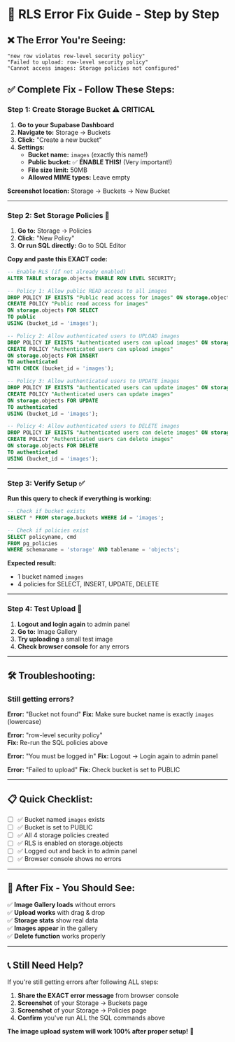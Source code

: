 # 🚨 RLS Error Fix Guide - Step by Step

## ❌ **The Error You're Seeing:**
```
"new row violates row-level security policy"
"Failed to upload: row-level security policy"
"Cannot access images: Storage policies not configured"
```

## ✅ **Complete Fix - Follow These Steps:**

### **Step 1: Create Storage Bucket** ⚠️ **CRITICAL**

1. **Go to your Supabase Dashboard**
2. **Navigate to:** Storage → Buckets
3. **Click:** "Create a new bucket"
4. **Settings:**
   - **Bucket name:** `images` (exactly this name!)
   - **Public bucket:** ✅ **ENABLE THIS!** (Very important!)
   - **File size limit:** 50MB
   - **Allowed MIME types:** Leave empty

**Screenshot location:** Storage → Buckets → New Bucket

---

### **Step 2: Set Storage Policies** 🔧

1. **Go to:** Storage → Policies 
2. **Click:** "New Policy" 
3. **Or run SQL directly:** Go to SQL Editor

**Copy and paste this EXACT code:**

```sql
-- Enable RLS (if not already enabled)
ALTER TABLE storage.objects ENABLE ROW LEVEL SECURITY;

-- Policy 1: Allow public READ access to all images
DROP POLICY IF EXISTS "Public read access for images" ON storage.objects;
CREATE POLICY "Public read access for images" 
ON storage.objects FOR SELECT 
TO public 
USING (bucket_id = 'images');

-- Policy 2: Allow authenticated users to UPLOAD images
DROP POLICY IF EXISTS "Authenticated users can upload images" ON storage.objects;
CREATE POLICY "Authenticated users can upload images" 
ON storage.objects FOR INSERT 
TO authenticated 
WITH CHECK (bucket_id = 'images');

-- Policy 3: Allow authenticated users to UPDATE images
DROP POLICY IF EXISTS "Authenticated users can update images" ON storage.objects;
CREATE POLICY "Authenticated users can update images" 
ON storage.objects FOR UPDATE 
TO authenticated 
USING (bucket_id = 'images');

-- Policy 4: Allow authenticated users to DELETE images
DROP POLICY IF EXISTS "Authenticated users can delete images" ON storage.objects;
CREATE POLICY "Authenticated users can delete images" 
ON storage.objects FOR DELETE 
TO authenticated 
USING (bucket_id = 'images');
```

---

### **Step 3: Verify Setup** ✅

**Run this query to check if everything is working:**

```sql
-- Check if bucket exists
SELECT * FROM storage.buckets WHERE id = 'images';

-- Check if policies exist  
SELECT policyname, cmd 
FROM pg_policies 
WHERE schemaname = 'storage' AND tablename = 'objects';
```

**Expected result:** 
- 1 bucket named `images` 
- 4 policies for SELECT, INSERT, UPDATE, DELETE

---

### **Step 4: Test Upload** 🧪

1. **Logout and login again** to admin panel
2. **Go to:** Image Gallery 
3. **Try uploading** a small test image
4. **Check browser console** for any errors

---

## 🛠️ **Troubleshooting:**

### **Still getting errors?**

**Error:** "Bucket not found"
**Fix:** Make sure bucket name is exactly `images` (lowercase)

**Error:** "row-level security policy"  
**Fix:** Re-run the SQL policies above

**Error:** "You must be logged in"
**Fix:** Logout → Login again to admin panel

**Error:** "Failed to upload"
**Fix:** Check bucket is set to PUBLIC

---

## 📋 **Quick Checklist:**

- [ ] ✅ Bucket named `images` exists
- [ ] ✅ Bucket is set to PUBLIC  
- [ ] ✅ All 4 storage policies created
- [ ] ✅ RLS is enabled on storage.objects
- [ ] ✅ Logged out and back in to admin panel
- [ ] ✅ Browser console shows no errors

---

## 🎯 **After Fix - You Should See:**

✅ **Image Gallery loads** without errors  
✅ **Upload works** with drag & drop  
✅ **Storage stats** show real data  
✅ **Images appear** in the gallery  
✅ **Delete function** works properly  

---

## 📞 **Still Need Help?**

If you're still getting errors after following ALL steps:

1. **Share the EXACT error message** from browser console
2. **Screenshot** of your Storage → Buckets page  
3. **Screenshot** of your Storage → Policies page
4. **Confirm** you've run ALL the SQL commands above

**The image upload system will work 100% after proper setup!** 🚀
